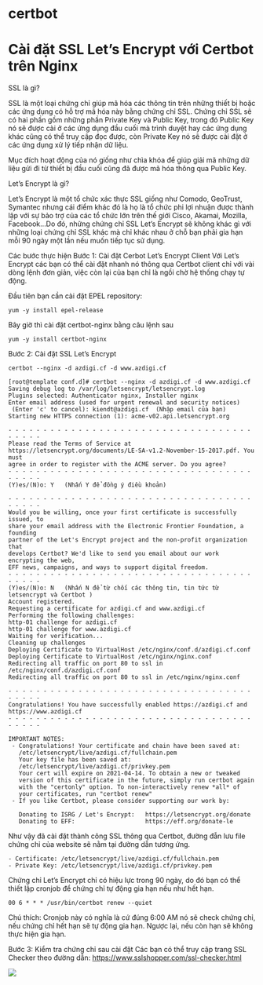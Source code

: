 # certbot
# Cài đặt SSL Let’s Encrypt với Certbot trên Nginx

SSL là gì?

SSL là một loại chứng chỉ giúp mã hóa các thông tin trên những thiết bị hoặc các ứng dụng có hỗ trợ mã hóa này bằng chứng chỉ SSL. Chứng chỉ SSL sẽ có hai phần gồm những phần Private Key và Public Key, trong đó Public Key nó sẽ được cài ở các ứng dụng đầu cuối mà trình duyệt hay các ứng dụng khác cũng có thể truy cập đọc được, còn Private Key nó sẽ được cài đặt ở các ứng dụng xử lý tiếp nhận dữ liệu.

Mục đích hoạt động của nó giống như chìa khóa để giúp giải mã những dữ liệu gửi đi từ thiết bị đầu cuối cũng đã được mã hóa thông qua Public Key.

Let’s Encrypt là gì?

Let’s Encrypt là một tổ chức xác thực SSL giống như Comodo, GeoTrust, Symantec nhưng cái điểm khác đó là họ là tổ chức phi lợi nhuận được thành lập với sự bảo trợ của các tổ chức lớn trên thế giới Cisco, Akamai, Mozilla, Facebook…Do đó, những chứng chỉ SSL Let’s Encrypt sẽ không khác gì với những loại chứng chỉ SSL khác mà chỉ khác nhau ở chỗ bạn phải gia hạn mỗi 90 ngày một lần nếu muốn tiếp tục sử dụng.

Các bước thực hiện
Bước 1: Cài đặt Cerbot Let’s Encrypt Client
Với Let’s Encrypt các bạn có thể cài đặt nhanh nó thông qua Certbot client  chỉ với vài dòng lệnh đơn giản, việc còn lại của bạn chỉ là ngồi chờ hệ thống chạy tự động.

Đầu tiên bạn cần cài đặt EPEL repository:
```
yum -y install epel-release
```

Bây giờ thì cài đặt certbot-nginx bằng câu lệnh sau
```
yum -y install certbot-nginx
```

Bước 2: Cài đặt SSL Let’s Encrypt
```
certbot --nginx -d azdigi.cf -d www.azdigi.cf
```

```
[root@template conf.d]# certbot --nginx -d azdigi.cf -d www.azdigi.cf
Saving debug log to /var/log/letsencrypt/letsencrypt.log
Plugins selected: Authenticator nginx, Installer nginx
Enter email address (used for urgent renewal and security notices)
 (Enter 'c' to cancel): kiendt@azdigi.cf  (Nhập email của bạn)
Starting new HTTPS connection (1): acme-v02.api.letsencrypt.org

- - - - - - - - - - - - - - - - - - - - - - - - - - - - - - - - - - - - - - - -
Please read the Terms of Service at
https://letsencrypt.org/documents/LE-SA-v1.2-November-15-2017.pdf. You must
agree in order to register with the ACME server. Do you agree?
- - - - - - - - - - - - - - - - - - - - - - - - - - - - - - - - - - - - - - - -
(Y)es/(N)o: Y   (Nhấn Y để đồng ý điều khoản)

- - - - - - - - - - - - - - - - - - - - - - - - - - - - - - - - - - - - - - - -
Would you be willing, once your first certificate is successfully issued, to
share your email address with the Electronic Frontier Foundation, a founding
partner of the Let's Encrypt project and the non-profit organization that
develops Certbot? We'd like to send you email about our work encrypting the web,
EFF news, campaigns, and ways to support digital freedom.
- - - - - - - - - - - - - - - - - - - - - - - - - - - - - - - - - - - - - - - -
(Y)es/(N)o: N   (Nhấn N để từ chối các thông tin, tin tức từ letsencrypt và Certbot )
Account registered.
Requesting a certificate for azdigi.cf and www.azdigi.cf
Performing the following challenges:
http-01 challenge for azdigi.cf
http-01 challenge for www.azdigi.cf
Waiting for verification...
Cleaning up challenges
Deploying Certificate to VirtualHost /etc/nginx/conf.d/azdigi.cf.conf
Deploying Certificate to VirtualHost /etc/nginx/nginx.conf
Redirecting all traffic on port 80 to ssl in /etc/nginx/conf.d/azdigi.cf.conf
Redirecting all traffic on port 80 to ssl in /etc/nginx/nginx.conf

- - - - - - - - - - - - - - - - - - - - - - - - - - - - - - - - - - - - - - - -
Congratulations! You have successfully enabled https://azdigi.cf and
https://www.azdigi.cf
- - - - - - - - - - - - - - - - - - - - - - - - - - - - - - - - - - - - - - - -

IMPORTANT NOTES:
 - Congratulations! Your certificate and chain have been saved at:
   /etc/letsencrypt/live/azdigi.cf/fullchain.pem
   Your key file has been saved at:
   /etc/letsencrypt/live/azdigi.cf/privkey.pem
   Your cert will expire on 2021-04-14. To obtain a new or tweaked
   version of this certificate in the future, simply run certbot again
   with the "certonly" option. To non-interactively renew *all* of
   your certificates, run "certbot renew"
 - If you like Certbot, please consider supporting our work by:

   Donating to ISRG / Let's Encrypt:   https://letsencrypt.org/donate
   Donating to EFF:                    https://eff.org/donate-le
```

Như vậy đã cài đặt thành công SSL thông qua Certbot, đường đẫn lưu file chứng chỉ của website sẽ nằm tại đường dẫn tương ứng.
```
- Certificate: /etc/letsencrypt/live/azdigi.cf/fullchain.pem
- Private Key: /etc/letsencrypt/live/azdigi.cf/privkey.pem 
```

Chứng chỉ Let’s Encrypt chỉ có hiệu lực trong 90 ngày, do đó bạn có thể thiết lập cronjob  để chứng chỉ tự động gia hạn nếu như hết hạn.
```
00 6 * * * /usr/bin/certbot renew --quiet
```
Chú thích: Cronjob này có nghĩa là cứ đúng 6:00 AM nó sẽ check chứng chỉ, nếu chứng chỉ hết hạn sẽ tự động gia hạn. Ngược lại, nếu còn hạn sẽ không thực hiện gia hạn.

Bước 3: Kiểm tra chứng chỉ sau cài đặt
Các bạn có thể truy cập trang SSL Checker theo đường dẫn: https://www.sslshopper.com/ssl-checker.html

<img src=https://i.imgur.com/fFKeu20.png>
